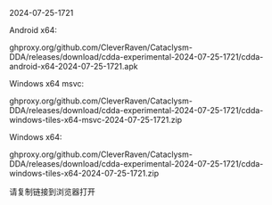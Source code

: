 2024-07-25-1721

Android x64:

ghproxy.org/github.com/CleverRaven/Cataclysm-DDA/releases/download/cdda-experimental-2024-07-25-1721/cdda-android-x64-2024-07-25-1721.apk

Windows x64 msvc:

ghproxy.org/github.com/CleverRaven/Cataclysm-DDA/releases/download/cdda-experimental-2024-07-25-1721/cdda-windows-tiles-x64-msvc-2024-07-25-1721.zip

Windows x64:

ghproxy.org/github.com/CleverRaven/Cataclysm-DDA/releases/download/cdda-experimental-2024-07-25-1721/cdda-windows-tiles-x64-2024-07-25-1721.zip

请复制链接到浏览器打开

